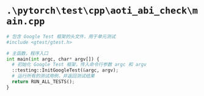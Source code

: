 # `.\pytorch\test\cpp\aoti_abi_check\main.cpp`

```py
# 包含 Google Test 框架的头文件，用于单元测试
#include <gtest/gtest.h>

# 主函数，程序入口
int main(int argc, char* argv[]) {
  # 初始化 Google Test 框架，传入命令行参数 argc 和 argv
  ::testing::InitGoogleTest(&argc, argv);
  # 运行所有的测试用例，并返回测试结果
  return RUN_ALL_TESTS();
}
```
